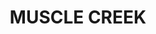 ---
lastmod: '2025-04-06T06:05:20+00:00'
latitude: -32.248568
layout: suburb
longitude: 150.701949
postcode: '2333'
state: NSW
title: MUSCLE CREEK
url: /nsw/muscle-creek/
---